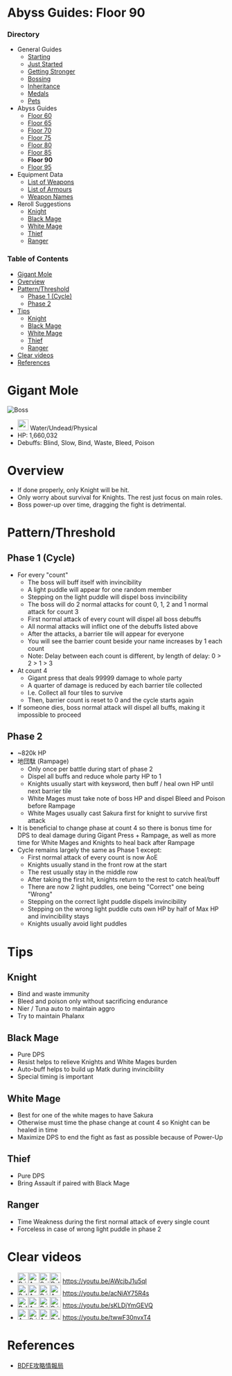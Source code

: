 # Abyss Guides: Floor 90
### Directory
* General Guides
	* <a href="guide-1.md">Starting</a>
	* <a href="guide-2.md">Just Started</a>
	* <a href="guide-3.md">Getting Stronger</a>
	* <a href="guide-4.md">Bossing</a>
	* <a href="guide-5.md">Inheritance</a>
	* <a href="guide-6.md">Medals</a>
	* <a href="guide-pets.md">Pets</a>
* Abyss Guides
	* <a href="abyss-60.md">Floor 60</a>
	* <a href="abyss-65.md">Floor 65</a>
	* <a href="abyss-70.md">Floor 70</a>
	* <a href="abyss-75.md">Floor 75</a>
	* <a href="abyss-80.md">Floor 80</a>
	* <a href="abyss-85.md">Floor 85</a>
	* **Floor 90**
	* <a href="abyss-95.md">Floor 95</a>
* Equipment Data
	* <a href="list-weapons.md">List of Weapons</a>
	* <a href="list-armours.md">List of Armours</a>
	* <a href="list-names.md">Weapon Names</a>
* Reroll Suggestions
	* <a href="reroll-1.md">Knight</a>
	* <a href="reroll-2.md">Black Mage</a>
	* <a href="reroll-3.md">White Mage</a>
	* <a href="reroll-4.md">Thief</a>
	* <a href="reroll-5.md">Ranger</a>

### Table of Contents
* [Gigant Mole](#gigant-mole)
* [Overview](#overview)
* [Pattern/Threshold](#patternthreshold)
	* [Phase 1 (Cycle)](#phase-1-(cycle))
	* [Phase 2](#phase-2)
* [Tips](#tips)
	* [Knight](#knight)
	* [Black Mage](#black-mage)
	* [White Mage](#white-mage)
	* [Thief](#thief)
	* [Ranger](#ranger)
* [Clear videos](#clear-videos)
* [References](#references)


# Gigant Mole
![Boss](https://caelum.s-ul.eu/TtqG4Jsr.jpg)
* <img src="https://caelum.s-ul.eu/Ei5MWQfu.png" width="25"> Water/Undead/Physical
* HP: 1,660,032
* Debuffs: Blind, Slow, Bind, Waste, Bleed, Poison

# Overview
* If done properly, only Knight will be hit.
* Only worry about survival for Knights. The rest just focus on main roles.
* Boss power-up over time, dragging the fight is detrimental.

# Pattern/Threshold
## Phase 1 (Cycle)
* For every "count"
	* The boss will buff itself with invincibility
	* A light puddle will appear for one random member
	* Stepping on the light puddle will dispel boss invincibility
	* The boss will do 2 normal attacks for count 0, 1, 2 and 1 normal attack for count 3
	* First normal attack of every count will dispel all boss debuffs
	* All normal attacks will inflict one of the debuffs listed above
	* After the attacks, a barrier tile will appear for everyone
	* You will see the barrier count beside your name increases by 1 each count
	* Note: Delay between each count is different, by length of delay: 0 > 2 > 1 > 3
* At count 4
	* Gigant press that deals 99999 damage to whole party
	* A quarter of damage is reduced by each barrier tile collected
	* I.e. Collect all four tiles to survive
	* Then, barrier count is reset to 0 and the cycle starts again
* If someone dies, boss normal attack will dispel all buffs, making it impossible to proceed

## Phase 2
* ~820k HP
* 地団駄 (Rampage)
	* Only once per battle during start of phase 2
	* Dispel all buffs and reduce whole party HP to 1
	* Knights usually start with keysword, then buff / heal own HP until next barrier tile
	* White Mages must take note of boss HP and dispel Bleed and Poison before Rampage
	* White Mages usually cast Sakura first for knight to survive first attack
* It is beneficial to change phase at count 4 so there is bonus time for DPS to deal damage during Gigant Press + Rampage, as well as more time for White Mages and Knights to heal back after Rampage
* Cycle remains largely the same as Phase 1 except:
	* First normal attack of every count is now AoE
	* Knights usually stand in the front row at the start
	* The rest usually stay in the middle row
	* After taking the first hit, knights return to the rest to catch heal/buff
	* There are now 2 light puddles, one being "Correct" one being "Wrong"
	* Stepping on the correct light puddle dispels invincibility
	* Stepping on the wrong light puddle cuts own HP by half of Max HP and invincibility stays
	* Knights usually avoid light puddles

# Tips
## Knight
* Bind and waste immunity
* Bleed and poison only without sacrificing endurance
* Nier / Tuna auto to maintain aggro
* Try to maintain Phalanx

## Black Mage
* Pure DPS
* Resist helps to relieve Knights and White Mages burden
* Auto-buff helps to build up Matk during invincibility
* Special timing is important

## White Mage
* Best for one of the white mages to have Sakura
* Otherwise must time the phase change at count 4 so Knight can be healed in time
* Maximize DPS to end the fight as fast as possible because of Power-Up

## Thief
* Pure DPS
* Bring Assault if paired with Black Mage

## Ranger
* Time Weakness during the first normal attack of every single count
* Forceless in case of wrong light puddle in phase 2

# Clear videos
* <img src="https://caelum.s-ul.eu/6ep5gyBy.jpg" width="25" alt="Priest"><img src="https://caelum.s-ul.eu/fNKzRReH.jpg" width="25" alt="Arcanist"><img src="https://caelum.s-ul.eu/KHPaHS9n.jpg" width="25" alt="Sniper"><img src="https://caelum.s-ul.eu/wIBPnCMQ.jpg" width="25" alt="Paladin"> https://youtu.be/AWcjbJ1u5qI
* <img src="https://caelum.s-ul.eu/wIBPnCMQ.jpg" width="25" alt="Paladin"><img src="https://caelum.s-ul.eu/fNKzRReH.jpg" width="25" alt="Arcanist"><img src="https://caelum.s-ul.eu/6ep5gyBy.jpg" width="25" alt="Priest"><img src="https://caelum.s-ul.eu/Fi8dYRtv.jpg" width="25" alt="Assassin"> https://youtu.be/acNiAY75R4s
* <img src="https://caelum.s-ul.eu/wIBPnCMQ.jpg" width="25" alt="Paladin"><img src="https://caelum.s-ul.eu/fNKzRReH.jpg" width="25" alt="Arcanist"><img src="https://caelum.s-ul.eu/6ep5gyBy.jpg" width="25" alt="Priest"><img src="https://caelum.s-ul.eu/6ep5gyBy.jpg" width="25" alt="Priest"> https://youtu.be/sKLDjYmGEVQ
* <img src="https://caelum.s-ul.eu/Fi8dYRtv.jpg" width="25" alt="Assassin"><img src="https://caelum.s-ul.eu/6ep5gyBy.jpg" width="25" alt="Priest"><img src="https://caelum.s-ul.eu/Fi8dYRtv.jpg" width="25" alt="Assassin"><img src="https://caelum.s-ul.eu/wIBPnCMQ.jpg" width="25" alt="Paladin"> https://youtu.be/twwF30nvxT4

# References
* [BDFE攻略情報局](https://wiki3.jp/bdfe-istantal/page/223)